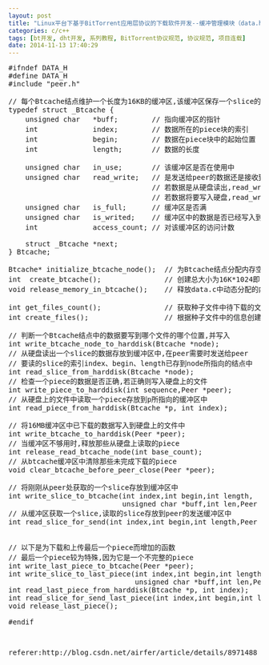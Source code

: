 ```yaml
---
layout: post
title: "Linux平台下基于BitTorrent应用层协议的下载软件开发--缓冲管理模块（data.h）"
categories: c/c++
tags: [bt开发, dht开发, 系列教程, BitTorrent协议规范, 协议规范, 项目连载]
date: 2014-11-13 17:40:29
---
```


<pre name="code" class="cpp">#ifndef DATA_H
#define DATA_H
#include &quot;peer.h&quot;

// 每个Btcache结点维护一个长度为16KB的缓冲区,该缓冲区保存一个slice的数据
typedef struct _Btcache {
	unsigned char   *buff;        // 指向缓冲区的指针
	int             index;        // 数据所在的piece块的索引    //以piece为单位
	int             begin;        // 数据在piece块中的起始位置  //以字节为单位
	int             length;       // 数据的长度               //以字节为单位

	unsigned char   in_use;       // 该缓冲区是否在使用中
	unsigned char   read_write;   // 是发送给peer的数据还是接收到的数据
	                              // 若数据是从硬盘读出,read_write值为0
	                              // 若数据将要写入硬盘,read_write值为1
	unsigned char   is_full;      // 缓冲区是否满
	unsigned char   is_writed;    // 缓冲区中的数据是否已经写入到硬盘中
	int             access_count; // 对该缓冲区的访问计数

	struct _Btcache *next;
} Btcache;

Btcache* initialize_btcache_node();  // 为Btcache结点分配内存空间并进行初始化
int  create_btcache();               // 创建总大小为16K*1024即16MB的缓冲区
void release_memory_in_btcache();    // 释放data.c中动态分配的内存

int get_files_count();               // 获取种子文件中待下载的文件个数
int create_files();                  // 根据种子文件中的信息创建保存下载数据的文件

// 判断一个Btcache结点中的数据要写到哪个文件的哪个位置,并写入
int write_btcache_node_to_harddisk(Btcache *node);
// 从硬盘读出一个slice的数据存放到缓冲区中,在peer需要时发送给peer
// 要读的slice的索引index、begin、length已存到node所指向的结点中
int read_slice_from_harddisk(Btcache *node);
// 检查一个piece的数据是否正确,若正确则写入硬盘上的文件
int write_piece_to_harddisk(int sequence,Peer *peer);
// 从硬盘上的文件中读取一个piece存放到p所指向的缓冲区中
int read_piece_from_harddisk(Btcache *p, int index);

// 将16MB缓冲区中已下载的数据写入到硬盘上的文件中
int write_btcache_to_harddisk(Peer *peer);
// 当缓冲区不够用时,释放那些从硬盘上读取的piece
int release_read_btcache_node(int base_count);
// 从btcache缓冲区中清除那些未完成下载的piece
void clear_btcache_before_peer_close(Peer *peer);

// 将刚刚从peer处获取的一个slice存放到缓冲区中
int write_slice_to_btcache(int index,int begin,int length,
						   unsigned char *buff,int len,Peer *peer);
// 从缓冲区获取一个slice,读取的slice存放到peer的发送缓冲区中
int read_slice_for_send(int index,int begin,int length,Peer *peer);


// 以下是为下载和上传最后一个piece而增加的函数 
// 最后一个piece较为特殊,因为它是一个不完整的piece
int write_last_piece_to_btcache(Peer *peer);
int write_slice_to_last_piece(int index,int begin,int length,
							  unsigned char *buff,int len,Peer *peer);
int read_last_piece_from_harddisk(Btcache *p, int index);
int read_slice_for_send_last_piece(int index,int begin,int length,Peer *peer);
void release_last_piece();

#endif
</pre><br>



<pre>
referer:http://blog.csdn.net/airfer/article/details/8971488
</pre>
